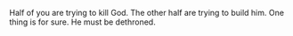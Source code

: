 Half of you are trying to kill God. The other half are trying to build him. One thing is for sure. He must be dethroned.

